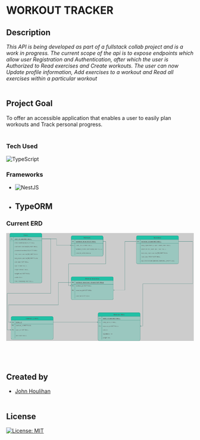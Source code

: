 # **WORKOUT TRACKER** 

## **Description** 
_This API is being developed as part of a fullstack collab project and is a work in progress. The current scope of the api is to expose endpoints which allow user Registration and Authentication, after which the user is Authorized to Read exercises and Create workouts. The user can now Update profile information, Add exercises to a workout and Read all exercises within a particular workout_<br/><br/>

## **Project Goal**
To offer an accessible application that enables a user to easily plan workouts and Track personal progress.<br/><br/>

### **Tech Used**
![TypeScript](https://img.shields.io/badge/typescript-%23007ACC.svg?style=for-the-badge&logo=typescript&logoColor=white)
  
  ### Frameworks
   * ![NestJS](https://img.shields.io/badge/nestjs-%23E0234E.svg?style=for-the-badge&logo=nestjs&logoColor=white)
   * ## TypeORM

### **Current ERD**

![alt text](workout_planner_v2.png "samp console output")<br/><br><br/><br/>

## Created by

- [John Houlihan](https://github.com/jphoulihan "Visit John's GitHub")<br/><br/>

## License

[![License: MIT](https://img.shields.io/badge/License-MIT-yellow.svg)](https://opensource.org/licenses/MIT)


